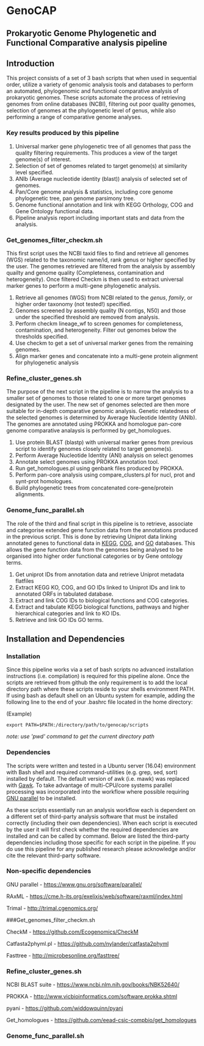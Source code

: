 # GenoCAP

## Prokaryotic Genome Phylogenetic and Functional Comparative analysis pipeline

## Introduction
This project consists of a set of 3 bash scripts that when used in sequential order, utilize a variety of genomic analysis tools and databases to perform an automated, phylogenomic and functional comparative analysis of prokaryotic genomes.
These scripts automate the process of retrieving genomes from online databases (NCBI), filtering out poor quality genomes, selection of genomes at the phylogenetic level of genus, while also performing a range of comparative genome analyses.

### Key results produced by this pipeline

1. Universal marker gene phylogenetic tree of all genomes that pass the quality filtering requirements. This produces a view of the target genome(s) of interest.
2. Selection of set of genomes related to target genome(s) at similarity level specified.
2. ANIb (Average nucleotide identity (blast)) analysis of selected set of genomes.
3. Pan/Core genome analysis & statistics, including core genome phylogenetic tree, pan genome parsimony tree.
4. Genome functional annotation and link with KEGG Orthology, COG and Gene Ontology functional data.
5. Pipeline analysis report including important stats and data from the analysis.

### Get\_genomes\_filter\_checkm.sh

This first script uses the NCBI taxid files to find and retrieve all genomes (WGS) related to the taxonomic name/id, rank genus or higher specified by the user. The genomes retrieved are filtered from the analysis by assembly quailty and genome quality (Completeness, contamination and heterogeneity). Once filtered Checkm is then used to extract universal marker genes to perform a multi-gene phylogenetic analysis.

1. Retrieve all genomes (WGS) from NCBI related to the _genus_, _family_, or higher order taxonomy (not tested!) specified.
2. Genomes screened by assembly quality (N contigs, N50) and those under the specified threshold are removed from analysis.
3. Perform checkm lineage_wf to screen genomes for completeness, contamination, and heterogeneity. Filter out genomes below the thresholds specified.
4. Use checkm to get a set of universal marker genes from the remaining genomes.
5. Align marker genes and concatenate into a multi-gene protein alignment for phylogenetic analysis


### Refine\_cluster\_genes.sh

The purpose of the next script in the pipeline is to narrow the analysis to a smaller set of genomes to those related to one or more target genomes designated by the user. The new set of genomes selected are then more suitable for in-depth comparative genomic analysis. Genetic relatedness of the selected genomes is determined by Average Nucleotide Identity (ANIb). The genomes are annotated using PROKKA and homologue pan-core genome comparative analaysis is performed by get_homologues. 

1. Use protein BLAST (blastp) with universal marker genes from previous script to identify genomes closely related to target genome(s).
2. Perform Average Nucleotide Identity (ANI) analysis on select genomes
3. Annotate select genomes using PROKKA annotation tool.
4. Run get_homologues.pl using genbank files produced by PROKKA.
5. Perform pan-core analysis using compare_clusters.pl for nucl, prot and synt-prot homologues.
6. Build phylogenetic trees from concatenated core-gene/protein alignments.


### Genome\_func\_parallel.sh

The role of the third and final script in this pipeline is to retrieve, associate and categorise extended gene function data from the annotations produced in the previous script. This is done by retrieving Uniprot data linking annotated genes to functional data in [KEGG](https://www.genome.jp/kegg/), [COG](https://www.ncbi.nlm.nih.gov/pmc/articles/PMC102395/), and [GO](http://geneontology.org/) databases. This allows the gene function data from the genomes being analysed to be organised into higher order functional categories or by Gene ontology terms.

1. Get uniprot IDs from annotation data and retrieve Uniprot metadata flatfiles
2. Extract KEGG KO, COG, and GO IDs linked to Uniprot IDs and link to annotated ORFs in tabulated database.
3. Extract and link COG IDs to biological functions and COG categories.
4. Extract and tabulate KEGG biological functions, pathways and higher hierarchical categories and link to KO IDs.
5. Retrieve and link GO IDs GO terms.


## Installation and Dependencies

### Installation
Since this pipeline works via a set of bash scripts no advanced installation instructions (i.e. compilation) is required for this pipeline alone. Once the scripts are retrieved from github the only requirement is to add the local directory path where these scripts reside to your shells environment PATH. If using bash as default shell on an Ubuntu system for example, adding the following line to the end of your .bashrc file located in the home directory:

(Example)

```
export PATH=$PATH:/directory/path/to/genocap/scripts
```

_note: use 'pwd' command to get the current directory path_

### Dependencies
The scripts were written and tested in a Ubuntu server (16.04) environment with Bash shell and required command-utilities (e.g. grep, sed, sort) installed by default. The default version of awk (i.e. mawk) was replaced with [Gawk](https://www.gnu.org/software/gawk/). To take advantage of multi-CPU/core systems parallel processing was incorporated into the workflow where possible requiring [GNU parallel](https://www.gnu.org/software/parallel/) to be installed. 

As these scripts essentially run an analysis workflow each is dependent on a different set of third-party analysis software that must be installed correctly (including their own dependencies). When each script is executed by the user it will first check whether the required dependencies are installed and can be called by command.
Below are listed the third-party dependencies including those specific for each script in the pipeline. If you do use this pipeline for any published research please acknowledge and/or cite the relevant third-party software.

### Non-specific dependencies

GNU parallel - <https://www.gnu.org/software/parallel/>

RAxML - <https://cme.h-its.org/exelixis/web/software/raxml/index.html>

Trimal - <http://trimal.cgenomics.org/>

###Get\_genomes\_filter\_checkm.sh

CheckM - <https://github.com/Ecogenomics/CheckM>

Catfasta2phyml.pl - <https://github.com/nylander/catfasta2phyml>

Fasttree - <http://microbesonline.org/fasttree/>


### Refine\_cluster\_genes.sh

NCBI BLAST suite - <https://www.ncbi.nlm.nih.gov/books/NBK52640/>

PROKKA - <http://www.vicbioinformatics.com/software.prokka.shtml>

pyani - <https://github.com/widdowquinn/pyani>

Get\_homologues - <https://github.com/eead-csic-compbio/get_homologues>


### Genome\_func\_parallel.sh
